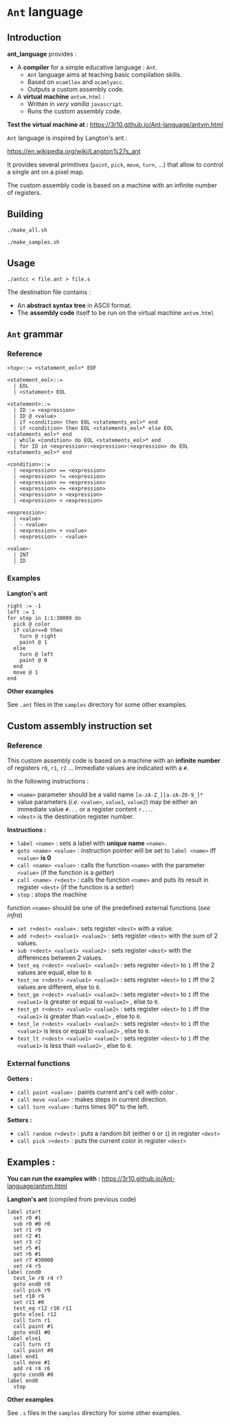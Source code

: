 # `Ant` language

## Introduction

**ant_language** provides :
* A **compiler** for a simple educative language : `Ant`.
  * `Ant` language aims at teaching basic compilation skills.
  * Based on `ocamllex` and `ocamlyacc`.
  * Outputs a custom assembly code.
* A **virtual machine** `antvm.html` :
  * Written in *very vanilla* `javascript`.
  * Runs the custom assembly code.

**Test the virtual machine at :** https://3r10.github.io/Ant-language/antvm.html

`Ant` language is inspired by Langton's ant :

https://en.wikipedia.org/wiki/Langton%27s_ant

It provides several primitives (`paint`, `pick`, `move`, `turn`, ...) that allow
to control a single ant on a pixel map.

The custom assembly code is based on a machine with an infinite number of registers.

## Building

`./make_all.sh`

`./make_samples.sh`

## Usage

`./antcc < file.ant > file.s`

The destination file contains :
* An **abstract syntax tree** in ASCII format.
* The **assembly code** itself to be run on the virtual machine `antvm.html`

## `Ant` grammar

### Reference

```
<top>::= <statement_eol>* EOF

<statement_eol>::=
  | EOL
  | <statement> EOL

<statement>::=
  | ID := <expression>
  | ID @ <value>
  | if <condition> then EOL <statements_eol>* end
  | if <condition> then EOL <statements_eol>* else EOL <statements_eol>* end
  | while <condition> do EOL <statements_eol>* end
  | for ID in <expression>:<expression>:<expression> do EOL <statements_eol>* end

<condition>::=
  | <expression> == <expression>
  | <expression> != <expression>
  | <expression> >= <expression>
  | <expression> <= <expression>
  | <expression> > <expression>
  | <expression> < <expression>

<expression>:
  | <value>
  | - <value>
  | <expression> + <value>
  | <expression> - <value>

<value>:
  | INT
  | ID
```

### Examples

**Langton's ant**

```
right := -1
left := 1
for step in 1:1:30000 do
  pick @ color
  if color==0 then
    turn @ right
    paint @ 1
  else
    turn @ left
    paint @ 0
  end
  move @ 1
end
```

**Other examples**

See `.ant` files in the `samples` directory for some other examples.

## Custom assembly instruction set

### Reference

This custom assembly code is based on a machine with an **infinite number** of
registers `r0`, `r1`, `r2` ...
Immediate values are indicated with a `#`.

In the following instructions :

* `<name>` parameter should be a valid name `[a-zA-Z_][a-zA-Z0-9_]*`
* value parameters (*i.e.* `<value>`, `value1`, `value2`) may be either an
immediate value `#...` or a register content `r...`.
* `<dest>` is the destination register number.

**Instructions :**

* `label <name>` : sets a label with **unique name** `<name>`.
* `goto <name> <value>` : instruction pointer will be set to `label <name>` iff `<value>` **is 0**
* `call <name> <value>` : calls the function `<name>` with the parameter `<value>` (if the function is a *getter*)
* `call <name> r<dest>` : calls the function `<name>` and puts its result in register `<dest>` (if the function is a *setter*)
* `stop` : stops the machine

function `<name>` should be one of the predefined external functions (*see infra*)

* `set r<dest> <value>` : sets register `<dest>` with a value.
* `add r<dest> <value1> <value2>` : sets register `<dest>` with the sum of 2 values.
* `sub r<dest> <value1> <value2>` : sets register `<dest>` with the differences between 2 values.
* `test_eq r<dest> <value1> <value2>` : sets register `<dest>` to `1` iff the 2 values are equal, else to `0`.
* `test_ne r<dest> <value1> <value2>` : sets register `<dest>` to `1` iff the 2 values are different, else to `0`.
* `test_ge r<dest> <value1> <value2>` : sets register `<dest>` to `1` iff the `<value1>` is greater or equal to `<value2>` , else to `0`.
* `test_gt r<dest> <value1> <value2>` : sets register `<dest>` to `1` iff the `<value1>` is greater than `<value2>` , else to `0`.
* `test_le r<dest> <value1> <value2>` : sets register `<dest>` to `1` iff the `<value1>` is less or equal to `<value2>` , else to `0`.
* `test_lt r<dest> <value1> <value2>` : sets register `<dest>` to `1` iff the `<value1>` is less than `<value2>` , else to `0`.

### External functions

**Getters :**

* `call paint <value>` : paints current ant's cell with color <value>.
* `call move <value>` : makes <value> steps in current direction.
* `call turn <value>` : turns <value> times 90° to the left.

**Setters :**

* `call random r<dest>` : puts a random bit (either `0` or `1`) in register `<dest>`
* `call pick r<dest>` : puts the current color in register `<dest>`

## Examples :

**You can run the examples with :** https://3r10.github.io/Ant-language/antvm.html

**Langton's ant**
(compiled from previous code)

```
label start
  set r0 #1
  sub r0 #0 r0
  set r1 r0
  set r2 #1
  set r3 r2
  set r5 #1
  set r6 #1
  set r7 #30000
  set r4 r5
label cond0
  test_le r8 r4 r7
  goto end0 r8
  call pick r9
  set r10 r9
  set r11 #0
  test_eq r12 r10 r11
  goto else1 r12
  call turn r1
  call paint #1
  goto end1 #0
label else1
  call turn r3
  call paint #0
label end1
  call move #1
  add r4 r4 r6
  goto cond0 #0
label end0
  stop
```

**Other examples**

See `.s` files in the `samples` directory for some other examples.
